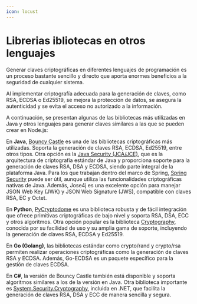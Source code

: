 ```yaml
---
icon: locust
---
```


# Librerias ibliotecas en otros lenguajes

Generar claves criptográficas en diferentes lenguajes de programación es un proceso bastante sencillo y directo que aporta enormes beneficios a la seguridad de cualquier sistema.

Al implementar criptografía adecuada para la generación de claves, como RSA, ECDSA o Ed25519, se mejora la protección de datos, se asegura la autenticidad y se evita el acceso no autorizado a la información.&#x20;

A continuación, se presentan algunas de las bibliotecas más utilizadas en Java y otros lenguajes para generar claves similares a las que se pueden crear en Node.js:

En **Java**, [Bouncy Castle](https://www.bouncycastle.org/) es una de las bibliotecas criptográficas más utilizadas. Soporta la generación de claves RSA, ECDSA, Ed25519, entre otros tipos. Otra opción es la [Java Security (JCA/JCE)](https://docs.oracle.com/javase/8/docs/technotes/guides/security/crypto/CryptoSpec.html), que es la arquitectura de criptografía estándar de Java y proporciona soporte para la generación de claves RSA, DSA y ECDSA, siendo parte integral de la plataforma Java. Para los que trabajan dentro del marco de Spring, [Spring Security](https://spring.io/projects/spring-security) puede ser útil, aunque utiliza las funcionalidades criptográficas nativas de Java. Además, Jose4j es una excelente opción para manejar JSON Web Key (JWK) y JSON Web Signature (JWS), compatible con claves RSA, EC y Octet.

En **Python**, [PyCryptodome](https://pycryptodome.readthedocs.io/) es una biblioteca robusta y de fácil integración que ofrece primitivas criptográficas de bajo nivel y soporta RSA, DSA, ECC y otros algoritmos. Otra opción popular es la biblioteca [Cryptography](https://cryptography.io/), conocida por su facilidad de uso y su amplia gama de soporte, incluyendo la generación de claves RSA, ECDSA y Ed25519.

En **Go (Golang)**, las bibliotecas estándar como crypto/rand y crypto/rsa permiten realizar operaciones criptográficas como la generación de claves RSA y ECDSA. Además, Go-ECDSA es un paquete específico para la gestión de claves ECDSA.

En **C#**, la versión de Bouncy Castle también está disponible y soporta algoritmos similares a los de la versión en Java. Otra biblioteca importante es [System.Security.Cryptography](https://learn.microsoft.com/en-us/dotnet/api/system.security.cryptography?view=net-7.0), incluida en .NET, que facilita la generación de claves RSA, DSA y ECC de manera sencilla y segura.
